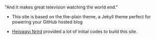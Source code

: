 "And it makes great television watching the world end."

- This site is based on the the-plain theme, a Jekyll theme perfect for powering your GitHub hosted blog

- [Heiswayi Nrird](https://github.com/heiswayi) provided a lot of initial codes to build this site.

